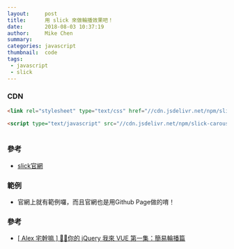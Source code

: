 ```yaml
---
layout:     post
title:      用 slick 來做輪播效果吧！
date:       2018-08-03 10:37:19
author:     Mike Chen
summary:    
categories: javascript
thumbnail:  code
tags:
 - javascript
 - slick
---
```


### CDN

```html
<link rel="stylesheet" type="text/css" href="//cdn.jsdelivr.net/npm/slick-carousel@1.8.1/slick/slick.css"/>

<script type="text/javascript" src="//cdn.jsdelivr.net/npm/slick-carousel@1.8.1/slick/slick.min.js"></script>
				
```

### 參考
* [slick官網](http://kenwheeler.github.io/slick/)

### 範例
* 官網上就有範例囉，而且官網也是用Github Page做的唷！

### 參考
* [[ Alex 宅幹嘛 ] 👨‍💻你的 jQuery 我來 VUE 第一集：簡易輪播篇](https://www.youtube.com/watch?v=2iclZL9SUqA)